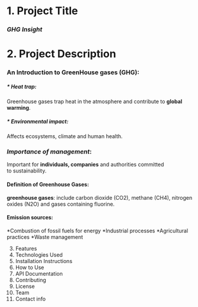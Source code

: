 # 1. Project Title 
### *GHG Insight*   
# 2. Project Description 
###    An Introduction to GreenHouse gases (GHG):
##### * *Heat trap*:  
   Greenhouse gases trap heat in the atmosphere and contribute to **global warming**.
##### * *Environmental impact*: 
   Affects ecosystems, climate and human health.
### *Importance of management*: 
Important for **individuals, companies** and authorities committed to sustainability.
#### Definition of Greenhouse Gases:
**greenhouse gases**: include carbon dioxide (CO2), methane (CH4), nitrogen oxides (N2O) and gases containing fluorine.
#### Emission sources:
*Combustion of fossil fuels for energy
*Industrial processes
*Agricultural practices
*Waste management

3. Features
4. Technologies Used
5. Installation Instructions
6. How to Use
7. API Documentation
8. Contributing
9. License
10. Team
11. Contact info
